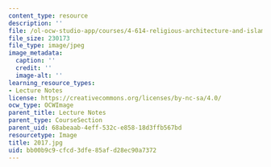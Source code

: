 ```yaml
---
content_type: resource
description: ''
file: /ol-ocw-studio-app/courses/4-614-religious-architecture-and-islamic-cultures-fall-2002/bb00b9c9cfcd3dfe85afd28ec90a7372_2017.jpg
file_size: 230173
file_type: image/jpeg
image_metadata:
  caption: ''
  credit: ''
  image-alt: ''
learning_resource_types:
- Lecture Notes
license: https://creativecommons.org/licenses/by-nc-sa/4.0/
ocw_type: OCWImage
parent_title: Lecture Notes
parent_type: CourseSection
parent_uid: 68abeaab-4eff-532c-e858-18d3ffb567bd
resourcetype: Image
title: 2017.jpg
uid: bb00b9c9-cfcd-3dfe-85af-d28ec90a7372
---
```

